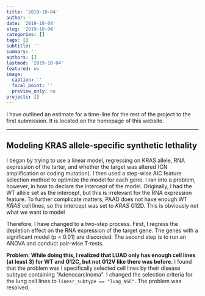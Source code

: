 ```yaml
---
title: '2019-10-04'
author: ~
date: '2019-10-04'
slug: '2019-10-04'
categories: []
tags: []
subtitle: ''
summary: ''
authors: []
lastmod: '2019-10-04'
featured: no
image:
  caption: ''
  focal_point: ''
  preview_only: no
projects: []
---
```


I have outlined an estimate for a time-line for the rest of the project to the first submission.
It is located on the homepage of this website.

---

## Modeling KRAS allele-specific synthetic lethality

I began by trying to use a linear model, regressing on KRAS allele, RNA expression of the tarter, and whether the target was altered (CN amplification or coding mutation).
I then used a step-wise AIC feature selection method to optimize the model for each gene.
I ran into a problem, however, in how to declare the intercept of the model.
Originally, I had the WT allele set as the intercept, but this is irrelevant for the RNA expression feature.
To further complicate matters, PAAD does not have enough WT *KRAS* cell lines, so the intercept was set to *KRAS* G12D.
This is obviously not what we want to model

Therefore, I have changed to a two-step process. 
First, I regress the depletion effect on the RNA expression of the target gene.
The genes with a significant model (p < 0.01) are discorded.
The second step is to run an ANOVA and conduct pair-wise T-tests.


**Problem: While doing this, I realized that LUAD only has enough cell lines (at least 3) for WT and G12C, but not G12V like there was before.**
I found that the problem was I specifically selected cell lines by their disease subtype containing "Adenocarcinoma".
I changed the selection criteria for the lung cell lines to `linear_subtype == "lung_NSC"`.
The problem was resolved.